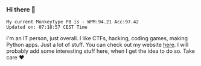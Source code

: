 ### Hi there 👋
<!-- PB START -->
```
My current MonkeyType PB is - WPM:94.21 Acc:97.42
Updated on: 07:18:57 CEST Time
```
<!-- PB END -->
I'm an IT person, just overall. I like CTFs, hacking, coding games, making Python apps. Just a lot of stuff.
You can check out my website [here](https://skill3472.github.io/).
I will probably add some interesting stuff here, when I get the idea to do so. Take care ❤️
